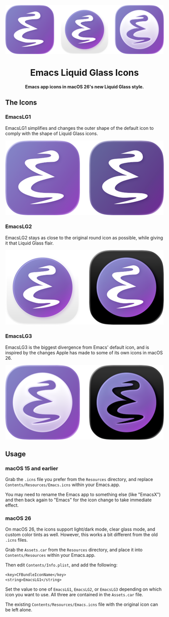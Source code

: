 <p align="center">
  <img width="512px" src="https://raw.githubusercontent.com/jimeh/emacs-liquid-glass-icons/refs/heads/main/img/logo.png" alt="Logo">
</p>

<h1 align="center">
  Emacs Liquid Glass Icons
</h1>

<p align="center">
  <strong>
    Emacs app icons in macOS 26's new Liquid Glass style.
  </strong>
</p>

## The Icons

### EmacsLG1

EmacsLG1 simplifies and changes the outer shape of the default icon to comply
with the shape of Liquid Glass icons.

![EmacsLG1 Preview](https://raw.githubusercontent.com/jimeh/emacs-liquid-glass-icons/refs/heads/main/img/preview-lg1.png)

### EmacsLG2

EmacsLG2 stays as close to the original round icon as possible, while giving it
that Liquid Glass flair.

![EmacsLG1 Preview](https://raw.githubusercontent.com/jimeh/emacs-liquid-glass-icons/refs/heads/main/img/preview-lg2.png)

### EmacsLG3

EmacsLG3 is the biggest divergence from Emacs' default icon, and is inspired by
the changes Apple has made to some of its own icons in macOS 26.

![EmacsLG1 Preview](https://raw.githubusercontent.com/jimeh/emacs-liquid-glass-icons/refs/heads/main/img/preview-lg3.png)

## Usage

### macOS 15 and earlier

Grab the `.icns` file you prefer from the `Resources` directory, and replace
`Contents/Resources/Emacs.icns` within your Emacs.app.

You may need to rename the Emacs app to something else (like "EmacsX") and then
back again to "Emacs" for the icon change to take immediate effect.

### macOS 26

On macOS 26, the icons support light/dark mode, clear glass mode, and custom
color tints as well. However, this works a bit different from the old `.icns`
files.

Grab the `Assets.car` from the `Resources` directory, and place it into
`Contents/Resources` within your Emacs.app.

Then edit `Contents/Info.plist`, and add the following:

```plist
<key>CFBundleIconName</key>
<string>EmacsLG1</string>
```

Set the value to one of `EmacsLG1`, `EmacsLG2`, or `EmacsLG3` depending on which
icon you want to use. All three are contained in the `Assets.car` file.

The existing `Contents/Resources/Emacs.icns` file with the original icon can be
left alone.

